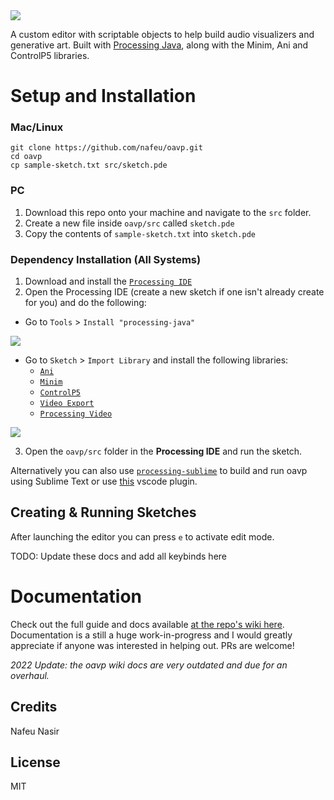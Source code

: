 <img src="https://nafeu.github.io/oavp/oavp-logo-banner.png"/>

A custom editor with scriptable objects to help build audio visualizers and generative art. Built with [Processing Java](https://processing.org), along with the Minim, Ani and ControlP5 libraries.

# Setup and Installation

### Mac/Linux

```
git clone https://github.com/nafeu/oavp.git
cd oavp
cp sample-sketch.txt src/sketch.pde
```

### PC

1. Download this repo onto your machine and navigate to the `src` folder.
2. Create a new file inside `oavp/src` called `sketch.pde`
3. Copy the contents of `sample-sketch.txt` into `sketch.pde`

### Dependency Installation (All Systems)

1. Download and install the [`Processing IDE`](https://processing.org/download/)
2. Open the Processing IDE (create a new sketch if one isn't already create for you) and do the following:
  - Go to `Tools` > `Install "processing-java"`

  <img src="https://nafeu.github.io/oavp/oavp-install-processing-java.png"/>

  - Go to `Sketch` > `Import Library` and install the following libraries:
    - [`Ani`](http://www.looksgood.de/libraries/Ani/)
    - [`Minim`](https://code.compartmental.net/minim/)
    - [`ControlP5`](https://sojamo.de/libraries/controlP5/)
    - [`Video Export`](https://funprogramming.org/VideoExport-for-Processing/)
    - [`Processing Video`](https://processing.org/reference/libraries/video/index.html)

  <img src="https://nafeu.github.io/oavp/oavp-add-library.png"/>

3. Open the `oavp/src` folder in the **Processing IDE** and run the sketch.

Alternatively you can also use [`processing-sublime`](https://github.com/b-g/processing-sublime) to build and run oavp using Sublime Text or use [this](https://marketplace.visualstudio.com/items?itemName=Tobiah.language-pde) vscode plugin.

## Creating & Running Sketches

After launching the editor you can press `e` to activate edit mode.

TODO: Update these docs and add all keybinds here

# Documentation

Check out the full guide and docs available [at the repo's wiki here](https://github.com/nafeu/oavp/wiki). Documentation is a still a huge work-in-progress and I would greatly appreciate if anyone was interested in helping out. PRs are welcome!

*2022 Update: the oavp wiki docs are very outdated and due for an overhaul.*

## Credits

Nafeu Nasir

## License

MIT
